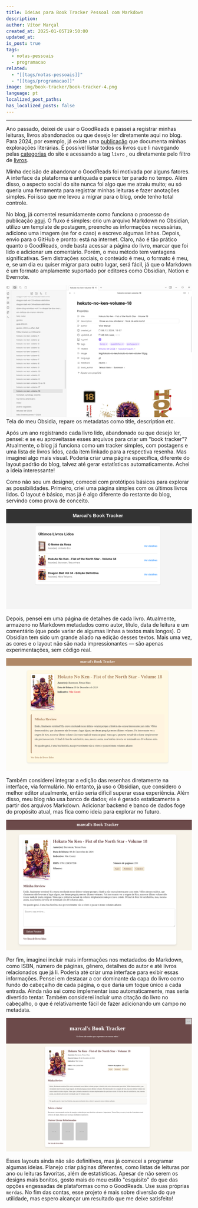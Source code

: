 ```yaml
---
title: Ideias para Book Tracker Pessoal com Markdown
description: 
author: Vítor Marçal
created_at: 2025-01-05T19:50:00
updated_at: 
is_post: true
tags:
  - notas-pessoais
  - programacao
related:
  - "[[tags/notas-pessoais]]"
  - "[[tags/programacao]]"
image: img/book-tracker/book-tracker-4.png
language: pt
localized_post_paths: 
has_localized_posts: false
---
```

----
Ano passado, deixei de usar o GoodReads e passei a registrar minhas leituras, livros abandonados ou que desejo ler diretamente aqui no blog. Para 2024, por exemplo, já existe uma [publicação](leituras-de-2024) que documenta minhas explorações literárias. É possível listar todos os livros que li navegando pelas [categorias](tags/mdc) do site e acessando a tag `livro` , ou diretamente pelo filtro de [livros](tags/livros).

Minha decisão de abandonar o GoodReads foi motivada por alguns fatores. A interface da plataforma é antiquada e parece ter parado no tempo. Além disso, o aspecto social do site nunca foi algo que me atraiu muito; eu só queria uma ferramenta para registrar minhas leituras e fazer anotações simples. Foi isso que me levou a migrar para o blog, onde tenho total controle.

No blog, já comentei resumidamente como funciona o processo de publicação [aqui](sobre). O fluxo é simples: crio um arquivo Markdown no Obsidian, utilizo um template de postagem, preencho as informações necessárias, adiciono uma imagem (se for o caso) e escrevo algumas linhas. Depois, envio para o GitHub e pronto: está na internet. Claro, não é tão prático quanto o GoodReads, onde basta acessar a página do livro, marcar que foi lido e adicionar um comentário. Porém, o meu método tem vantagens significativas. Sem distrações sociais, o conteúdo é meu, o formato é meu, e, se um dia eu quiser migrar para outro lugar, será fácil, já que o Markdown é um formato amplamente suportado por editores como Obsidian, Notion e Evernote.

![Tela do meu editor Obsidian mostrando um arquivo Markdown - a publicação Hokuto no Ken Volume 18, disponível neste blogue. É possível ver todos metadados do arquivo](img/book-tracker/editor-obsidian-1.png)
Tela do meu Obsidia, repare os metadatas como title, description etc.

Após um ano registrando cada livro lido, abandonado ou que desejo ler, pensei: e se eu aproveitasse esses arquivos para criar um "book tracker"? Atualmente, o blog já funciona como um tracker simples, com postagens e uma lista de livros lidos, cada item linkado para a respectiva resenha. Mas imaginei algo mais visual. Poderia criar uma página específica, diferente do layout padrão do blog, talvez até gerar estatísticas automaticamente. Achei a ideia interessante!

Como não sou um designer, comecei com protótipos básicos para explorar as possibilidades. Primeiro, criei uma página simples com os últimos livros lidos. O layout é básico, mas já é algo diferente do restante do blog, servindo como prova de conceito.

![book tracker - prova de conceito, uma tela lista últimos livros lidos, escala preto e branco](img/book-tracker/book-tracker-1.png)

Depois, pensei em uma página de detalhes de cada livro. Atualmente, armazeno no Markdown metadados como autor, título, data de leitura e um comentário (que pode variar de algumas linhas a textos mais longos). O Obsidian tem sido um grande aliado na edição desses textos. Mais uma vez, as cores e o layout não são nada impressionantes — são apenas experimentações, sem código real.

![book tracker - prova de conceito, tela de livro lido, escala com cores quentes](img/book-tracker/book-tracker-2.png)

Também considerei integrar a edição das resenhas diretamente na interface, via formulário. No entanto, já uso o Obsidian, que considero o melhor editor atualmente, então seria difícil superar essa experiência. Além disso, meu blog não usa banco de dados; ele é gerado estaticamente a partir dos arquivos Markdown. Adicionar backend e banco de dados foge do propósito atual, mas fica como ideia para explorar no futuro.

![book tracker - prova de conceito, tela de livro lido, com formulário de salvar resenha](img/book-tracker/book-tracker-3.png)

Por fim, imaginei incluir mais informações nos metadados do Markdown, como ISBN, número de páginas, gênero, detalhes do autor e até livros relacionados que já li. Poderia até criar uma interface para exibir essas informações. Pensei em destacar a cor dominante da capa do livro como fundo do cabeçalho de cada página, o que daria um toque único a cada entrada. Ainda não sei como implementar isso automaticamente, mas seria divertido tentar. Também considerei incluir uma citação do livro no cabeçalho, o que é relativamente fácil de fazer adicionando um campo no metadata.

![book tracker 4](img/book-tracker/book-tracker-4.png)

Esses layouts ainda não são definitivos, mas já comecei a programar algumas ideias. Planejo criar páginas diferentes, como listas de leituras por ano ou leituras favoritas, além de estatísticas. Apesar de não serem os designs mais bonitos, gosto mais do meu estilo "esquisito" do que das opções engessadas de plataformas como o GoodReads. Use suas próprias `merdas`. No fim das contas, esse projeto é mais sobre diversão do que utilidade, mas espero alcançar um resultado que me deixe satisfeito!